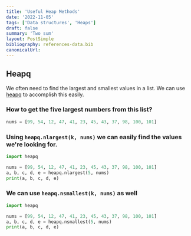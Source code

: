 ```yaml
---
title: 'Useful Heap Methods'
date: '2022-11-05'
tags: ['Data structures', 'Heaps']
draft: false
summary: 'Two sum'
layout: PostSimple
bibliography: references-data.bib
canonicalUrl:
---
```


## Heapq

We often need to find the largest and smallest values in a list. We can use [heapq](https://docs.python.org/3/library/heapq.html)
to accomplish this easily.

### How to get the five largest numbers from this list?

```python
nums = [99, 54, 12, 47, 41, 23, 45, 43, 37, 98, 100, 101]
```

### Using `heapq.nlargest(k, nums)` we can easily find the values we're looking for.

```python
import heapq

nums = [99, 54, 12, 47, 41, 23, 45, 43, 37, 98, 100, 101]
a, b, c, d, e = heapq.nlargest(5, nums)
print(a, b, c, d, e)
```

### We can use `heapq.nsmallest(k, nums)` as well

```python
import heapq

nums = [99, 54, 12, 47, 41, 23, 45, 43, 37, 98, 100, 101]
a, b, c, d, e = heapq.nsmallest(5, nums)
print(a, b, c, d, e)
```
